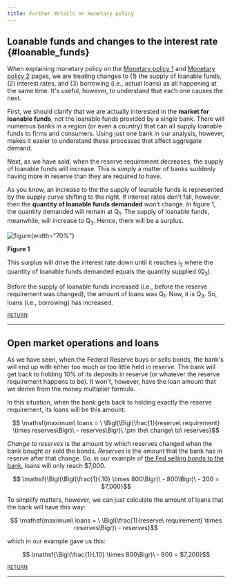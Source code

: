 ```yaml
---
title: Further details on monetary policy
---
```



## Loanable funds and changes to the interest rate {#loanable_funds}

When explaining monetary policy on the [Monetary policy 1](/macro/fed_1/) and [Monetary policy 2](/macro/fed_1/) pages, we are treating changes to (1) the supply of loanable funds, (2) interest rates, and (3) borrowing (i.e., actual loans) as all happening at the same time. It's useful, however, to understand that each one causes the next. 

First, we should clarify that we are actually interested in the **market for loanable funds**, not the loanable funds provided by a single bank. There will numerous banks in a region (or even a country) that can all supply loanable funds to firms and consumers. Using just one bank in our analysis, however, makes it easier to understand these processes that affect aggregate demand.

Next, as we have said, when the reserve requirement decreases, the supply of loanable funds will increase. This is simply a matter of banks suddenly having more in reserve than they are required to have. 

As you know, an increase to the the supply of loanable funds is represented by the supply curve shifting to the right. If interest rates don’t fall, however, then the **quantity of loanable funds demanded** won’t change. In figure 1, the quantity demanded will remain at Q<sub>1</sub>. The supply of loanable funds, meanwhile, will increase to Q<sub>3</sub>. Hence, there will be a surplus. 


![figure](7_money_img/loanable_surplus.png){width="70%"}
<div class="caption2"><div align="left">
<strong>Figure 1</strong></div>
</div>


This surplus will drive the interest rate down until it reaches i<sub>2</sub> where the quantity of loanable funds demanded equals the quantity supplied (Q<sub>3</sub>). 

Before the supply of loanable funds increased (i.e., before the reserve requirement was changed), the amount of loans was Q<sub>1</sub>. Now, it is Q<sub>3</sub>. So, loans (i.e., borrowing) has increased. 

[<small>RETURN</small>](/macro/pt3b/fed_1/#changing-the-reserve-requirement)

---


## Open market operations and loans

As we have seen, when the Federal Reserve buys or sells bonds, the bank's will end up with either too much or too little held in reserve. The bank will get back to holding 10% of its deposits in reserve (or whatever the reserve requirement happens to be). It won't, however, have the loan amount that we derive from the money multiplier formula. 

In this situation, when the bank gets back to holding exactly the reserve requirement, its loans will be this amount:

$$ \mathsf{maximum\ loans = \ \Bigl(\Bigl(\frac{1}{reserve\ requirement} \times reserves\Bigr)\ - reserves\Bigr)\ \pm the\ change\ to\ reserves}$$


*Change to reserves* is the amount by which reserves changed when the bank bought or sold the bonds. *Reserves* is the amount that the bank has in reserve after that change. So, in our example of [the Fed selling bonds to the bank](/macro/fed_2/#open_tight), loans will only reach $7,000.  

$$ \mathsf{\Bigl(\Bigl(\frac{1}{.10} \times 800\Bigr)\ - 800\Bigr)\ - 200 = $7,000}$$

To simplify matters, however, we can just calculate the amount of loans that the bank will have this way:

$$ \mathsf{maximum\ loans = \ \Bigl(\frac{1}{reserve\ requirement} \times reserves\Bigr)\ - reserves}$$

which in our example gave us this:

$$ \mathsf{\Bigl(\frac{1}{.10} \times 800\Bigr)\ - 800 = $7,200}$$


[<small>RETURN</small>](/macro/pt3b/fed_2/#bonds-and-loose-monetary-policy)

---